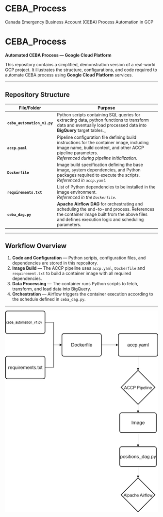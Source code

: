 # CEBA_Process

Canada Emergency Business Account (CEBA) Process Automation in GCP

# CEBA_Process

**Automated CEBA Process — Google Cloud Platform**

This repository contains a simplified, demonstration version of a real-world GCP project.
It illustrates the structure, configurations, and code required to automate CEBA process using **Google Cloud Platform** services.

---

## Repository Structure

| File/Folder                 | Purpose                                                                                                                                                                                                    |
| --------------------------- | ---------------------------------------------------------------------------------------------------------------------------------------------------------------------------------------------------------- |
| **`ceba_automation_v1.py`** | Python scripts containing SQL queries for extracting data, python functions to transform data and eventually load processed data into **BigQuery** target tables.\_                                        |
| **`accp.yaml`**             | Pipeline configuration file defining build instructions for the container image, including image name, build context, and other ACCP pipeline parameters. <br>_Referenced during pipeline initialization._ |
| **`Dockerfile`**            | Image build specification defining the base image, system dependencies, and Python packages required to execute the scripts. <br>_Referenced in `accp.yaml`._                                              |
| **`requirements.txt`**      | List of Python dependencies to be installed in the image environment. <br>_Referenced in the `Dockerfile`._                                                                                                |
| **`ceba_dag.py`**           | **Apache Airflow DAG** for orchestrating and scheduling the end-to-end process. References the container image built from the above files and defines execution logic and scheduling parameters.           |

---

## Workflow Overview

1. **Code and Configuration** — Python scripts, configuration files, and dependencies are stored in this repository.
2. **Image Build** — The ACCP pipeline uses `accp.yaml`, `Dockerfile` and `requirement.txt` to build a container image with all required dependencies.
3. **Data Processing** — The container runs Python scripts to fetch, transform, and load data into BigQuery.
4. **Orchestration** — Airflow triggers the container execution according to the schedule defined in `ceba_dag.py`.

---

![CEBA Process Diagram](/ceba_process_diagram.png)
